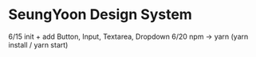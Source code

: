 # SeungYoon Design System

6/15 init + add Button, Input, Textarea, Dropdown
6/20 npm -> yarn (yarn install / yarn start)
